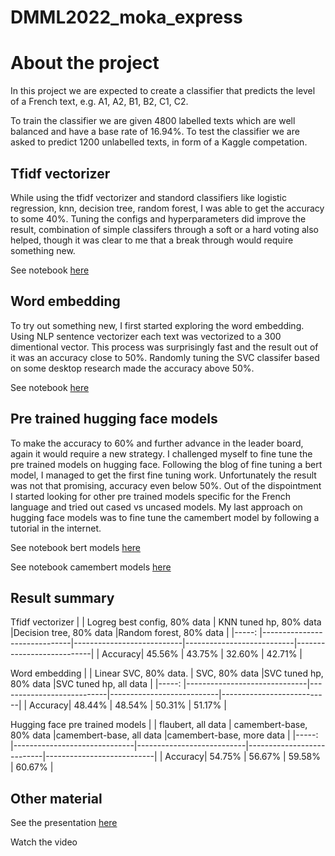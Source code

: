 # DMML2022_moka_express
<picture>
  <source media="(prefers-color-scheme: dark)" srcset="https://user-images.githubusercontent.com/25423296/163456776-7f95b81a-f1ed-45f7-b7ab-8fa810d529fa.png">
</picture>


# About the project

In this project we are expected to create a classifier that predicts the level of a French text, e.g. A1, A2, B1, B2, C1, C2.

To train the classifier we are given 4800 labelled texts which are well balanced and have a base rate of 16.94%. To test the classifier we are asked to predict 1200 unlabelled texts, in form of a Kaggle competation. 

## Tfidf vectorizer 

While using the tfidf vectorizer and standord classifiers like logistic regression, knn, decision tree, random forest, I was able to get the accuracy to some 40%. Tuning the configs and hyperparameters did improve the result, combination of simple classifers through a soft or a hard voting also helped, though it was clear to me that a break through would require something new. 

See notebook 
[here](https://github.com/exmokapress/DMML2022_moka_express/blob/main/code/fr_difficulty_detection_tfidf_vectorizer.ipynb)

## Word embedding

To try out something new, I first started exploring the word embedding. Using NLP sentence vectorizer each text was vectorized to a 300 dimentional vector. This process was surprisingly fast and the result out of it was an accuracy close to 50%. Randomly tuning the SVC classifer based on some desktop research made the accuracy above 50%. 

See notebook 
[here](https://github.com/exmokapress/DMML2022_moka_express/blob/main/code/fr_difficulty_detection_word_embedding.ipynb)


## Pre trained hugging face models

To make the accuracy to 60% and further advance in the leader board, again it would require a new strategy. I challenged myself to fine tune the pre trained models on hugging face. Following the blog of fine tuning a bert model, I managed to get the first fine tuning work. Unfortunately the result was not that promising, accuracy even below 50%. Out of the dispointment I started looking for other pre trained models specific for the French language and tried out cased vs uncased models. My last approach on hugging face models was to fine tune the camembert model by following a tutorial in the internet. 

See notebook bert models 
[here](https://github.com/exmokapress/DMML2022_moka_express/blob/main/code/fr_difficulty_detection_bert_models_hugging_face.ipynb)

See notebook camembert models 
[here](https://github.com/exmokapress/DMML2022_moka_express/blob/main/code/fr_difficulty_detection_camembert_models_hugging_face.ipynb)

## Result summary

Tfidf vectorizer 
|            | Logreg best config, 80% data |  KNN tuned hp, 80% data   |Decision tree, 80% data    |Random forest, 80% data    |
|-----:      |------------------------------|---------------------------|---------------------------|---------------------------|
|    Accuracy|   45.56%                     |       43.75%              |      32.60%               |        42.71%             |

Word embedding
|            | Linear SVC, 80% data.        |  SVC, 80% data            |SVC tuned hp, 80% data     |SVC tuned hp, all data     |
|-----:      |------------------------------|---------------------------|---------------------------|---------------------------|
|    Accuracy|   48.44%                     |       48.54%              |      50.31%               |        51.17%             |

Hugging face pre trained models
|            | flaubert, all data           |  camembert-base, 80% data |camembert-base, all data   |camembert-base, more data  |
|-----:      |------------------------------|---------------------------|---------------------------|---------------------------|
|    Accuracy|   54.75%                     |       56.67%              |      59.58%               |        60.67%             |

## Other material

See the presentation 
[here](https://github.com/exmokapress/DMML2022_moka_express/blob/main/documentation/French%20language%20difficulty%20detection%20-%20Moka%20Express.pdf)

Watch the video
